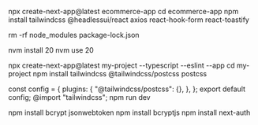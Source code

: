 npx create-next-app@latest ecommerce-app
cd ecommerce-app
npm install tailwindcss @headlessui/react axios react-hook-form react-toastify


rm -rf node_modules package-lock.json

nvm install 20
nvm use 20



npx create-next-app@latest my-project --typescript --eslint --app
cd my-project
npm install tailwindcss @tailwindcss/postcss postcss

const config = {
  plugins: {
    "@tailwindcss/postcss": {},
  },
};
export default config;
@import "tailwindcss";
npm run dev



npm install bcrypt jsonwebtoken
npm install bcryptjs
npm install next-auth
